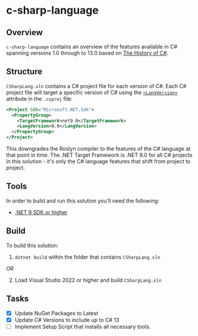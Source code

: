 # c-sharp-language

## Overview

`c-sharp-language` contains an overview of the features available in C# spanning versions 1.0 through
to 13.0 based on [The History of C#](https://docs.microsoft.com/en-us/dotnet/csharp/whats-new/csharp-version-history).

## Structure

`CSharpLang.sln` contains a C# project file for each version of C#.  Each C# project file will target a 
specific version of C# using the [`<LangVersion>`](https://learn.microsoft.com/en-us/dotnet/csharp/language-reference/configure-language-version#c-language-version-reference)
attribute in the `.csproj` file:

```xml
<Project Sdk="Microsoft.NET.Sdk">
  <PropertyGroup>
    <TargetFramework>net9.0</TargetFramework>
    <LangVersion>8.0</LangVersion>
  </PropertyGroup>
</Project>
```

This downgrades the Roslyn compiler to the features of the C# language at that point in time.  The .NET Target Framework is .NET 9.0 for all C# projects
in this solution - it's only the C# language features that shift from project to project.

## Tools

In order to build and run this solution you'll need the following:

- [.NET 9 SDK or higher](https://www.microsoft.com/net/download)

## Build

To build this solution:

1. `dotnet build` within the folder that contains `CSharpLang.sln`

OR

2. Load Visual Studio 2022 or higher and build `CSharpLang.sln`

## Tasks

- [X] Update NuGet Packages to Latest
- [X] Update C# Versions to include up to C# 13
- [ ] Implement Setup Script that installs all necessary tools.